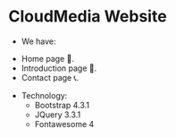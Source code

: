# CloudMedia Website
  * We have:
   - Home page 🏡.
   - Introduction page 💌.
   - Contact page 📞.
  * Technology:
    - Bootstrap 4.3.1
    - JQuery 3.3.1
    - Fontawesome 4

